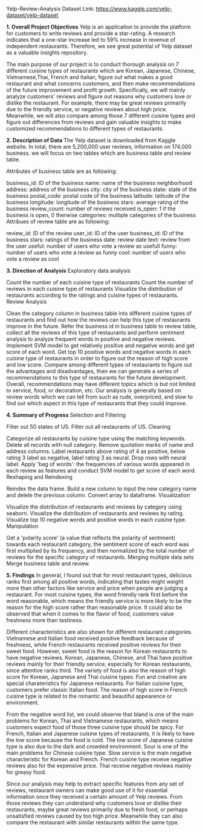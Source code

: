 
Yelp-Review-Analysis
Dataset Link: https://www.kaggle.com/yelp-dataset/yelp-dataset

**1. Overall Project Objectives**
Yelp is an application to provide the platform for customers to write reviews and provide a star-rating. A research indicates that a one-star increase led to 59% increase in revenue of independent restaurants. Therefore, we see great potential of Yelp dataset as a valuable insights repository.

The main purpose of our project is to conduct thorough analysis on 7 different cuisine types of restaurants which are Korean, Japanese, Chinese, Vietnamese,Thai, French and Italian, figure out what makes a good restaurant and what concerns customers, and then make recommendations of the future improvement and profit growth. Specifically, we will mainly analyze customers' reviews and figure out reasons why customers love or dislike the restaurant. For example, there may be great reviews primarily due to the friendly service, or negative reviews about high price. Meanwhile, we will also compare among those 7 different cuisine types and figure out differences from reviews and gain valuable insights to make customized recommendations to different types of restaurants.

**2. Description of Data**
The Yelp dataset is downloaded from Kaggle website. In total, there are 5,200,000 user reviews, information on 174,000 business. we will focus on two tables which are business table and review table.

Attributes of business table are as following:

business_id: ID of the business
name: name of the business
neighborhood
address: address of the business
city: city of the business
state: state of the business
postal_code: postal code of the business
latitude: latitude of the business
longitude: longitude of the business
stars: average rating of the business
review_count: number of reviews received
is_open: 1 if the business is open, 0 therwise
categories: multiple categories of the business
Attribues of review table are as following:

review_id: ID of the review
user_id: ID of the user
business_id: ID of the business
stars: ratings of the business
date: review date
text: review from the user
useful: number of users who vote a review as usefull
funny: number of users who vote a review as funny
cool: number of users who vote a review as cool

**3. Direction of Analysis**
Exploratory data analysis

Count the number of each cuisine type of restaurants
Count the number of reviews in each cuisine type of restaurants
Visualize the distribution of restaurants according to the ratings and cuisine types of restaurants.
Review Analysis

Clean the category column in business table into different cuisine types of restaurants and find out how the reviews can help this type of restaurants improve in the future.
Refer the business id in business table to review table, collect all the reviews of this type of restaurants and perform sentiment analysis to analyze frequent words in positive and negative reviews.
Implement SVM model to get relatively positive and negative words and get score of each word.
Get top 10 positive words and negative words in each cuisine type of restaurants in order to figure out the reason of high score and low score.
Compare among different types of restaurants to figure out the advantages and disadvantages, then we can generate a series of recommendations to this type of restaurants for the future development.
Overall, recommendations may have different topics which is but not limited to service, food, or decoration, etc. Our analysis is generally based on review words which we can tell from such as rude, overpriced, and slow to find out which aspect in this type of restaurants that they could improve.

**4. Summary of Progress**
Selection and Filtering

Filter out 50 states of US.
Filter out all restaurants of US.
Cleaning

Categorize all restaurants by cuisine type using the matching keywords.
Delete all records with null category.
Remove quotation marks of name and address columns.
Label restaurants above rating of 4 as positive, below rating 3 label as negative, label rating 3 as neural.
Drop rows with neural label.
Apply 'bag of words': the frequencies of various words appeared in each review as features and conduct SVM model to get score of each word.
Reshaping and Reindexing

Reindex the data frame.
Build a new column to input the new category name and delete the previous column.
Convert array to dataframe.
Visualization

Visualize the distribution of restaurants and reviews by category using seaborn.
Visualize the distribution of restaurants and reviews by rating.
Visualize top 10 negative words and positive words in each cuisine type.
Manipulation

Get a 'polarity score' (a value that reflects the polarity of sentiment) towards each restaurant category, the sentiment score of each word was first multiplied by its frequency, and then normalized by the total number of reviews for the specific category of restaurants.
Merging multiple data sets
Merge business table and review.

**5. Findings**
In general, I found out that for most restaurant types, delicious ranks first among all positive words, indicating that tastes might weight more than other factors like service and price when people are judging a restaurant. For most cuisine types, the word friendly rank first before the word reasonable, which means the friendly service is more likely to be the reason for the high score rather than reasonable price. It could also be observed that when it comes to the flavor of food, customers value freshness more than tastiness.

Different characteristics are also shown for different restaurant categories. Vietnamese and Italian food received positive feedback because of freshness, while French restaurants received positive reviews for their sweet food. However, sweet food is the reason for Korean restaurants to have negative reviews. Korean, Japanese, Chinese, and Thai have positive reviews mainly for their friendly service, especially for Korean restaurants, since attentive ranks third. The variety of food is also the reason of high score for Korean, Japanese and Thai cuisine types. Fun and creative are special charateristics for Japanese restaurants. For Italian cuisine type, customers prefer classic Italian food. The reason of high score in French cuisine type is related to the romantic and beautiful appearence or environment.

From the negative word list, we could observe that bland is one of the main problems for Korean, Thai and Vietnamese restaurants, which means customers expect food of those three cuisine type should be spicy. For French, Italian and Japanese cuisine types of restaurants, it is likely to have the low score because the food is cold. The low score of Japanese cuisine type is also due to the dark and crowded environment. Sour is one of the main problems for Chinese cuisine type. Slow service is the main negative characteristic for Korean and French. French cuisine type receive negative reviews also for the expensive price. Thai receive negative reviews mainly for greasy food.

Since our analysis may help to extract specific features from any set of reviews, restaurant owners can make good use of it for essential information once they received a certain amount of Yelp reviews. From those reviews they can understand why customers love or dislike their restaurants, maybe great reviews primarily due to fresh food, or perhaps unsatisfied reviews caused by too high price. Meanwhile they can also compare the restaurant with similar restaurants within the same type.
